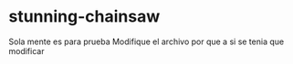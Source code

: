 # stunning-chainsaw
Sola mente es para prueba
Modifique el archivo por que a si se tenia que modificar

